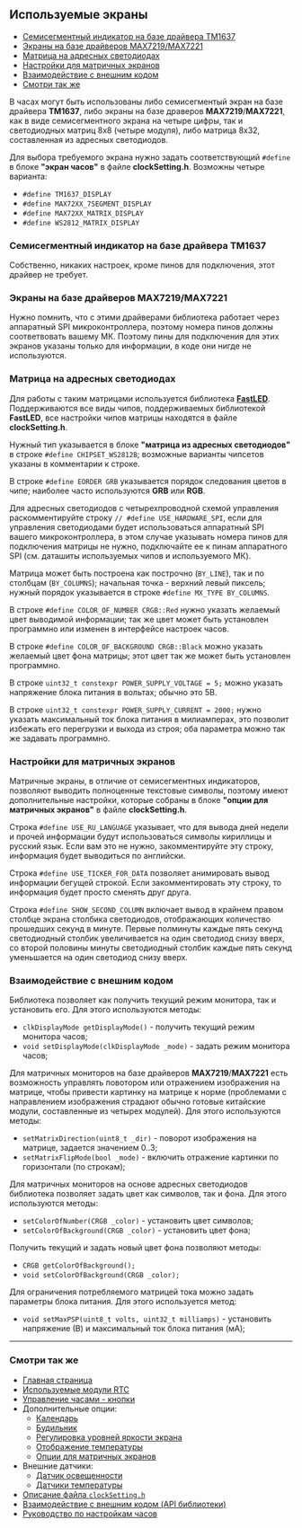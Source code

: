 ## Используемые экраны

- [Семисегментный индикатор на базе драйвера TM1637](#семисегментный-индикатор-на-базе-драйвера-tm1637)
- [Экраны на базе драйверов MAX7219/MAX7221](#экраны-на-базе-драйверов-max7219max7221)
- [Матрица на адресных светодиодах](#матрица-на-адресных-светодиодах)
- [Настройки для матричных экранов](#настройки-для-матричных-экранов)
- [Взаимодействие с внешним кодом](#взаимодействие-с-внешним-кодом)
- [Смотри так же](#смотри-так-же)

В часах могут быть использованы либо семисегментый экран на базе драйвера **TM1637**, либо экраны на базе драверов **MAX7219**/**MAX7221**, как в виде семисегментного экрана на четыре цифры, так и светодиодных матриц 8х8 (четыре модуля), либо матрица 8х32, составленная из адресных светодиодов. 

Для выбора требуемого экрана нужно задать соответствующий `#define` в блоке **"экран часов"** в файле **clockSetting.h**. Возможны четыре варианта:
- `#define TM1637_DISPLAY`
- `#define MAX72XX_7SEGMENT_DISPLAY`
- `#define MAX72XX_MATRIX_DISPLAY`
- `#define WS2812_MATRIX_DISPLAY`

### Семисегментный индикатор на базе драйвера TM1637

Собственно, никаких настроек, кроме пинов для подключения, этот драйвер не требует.

### Экраны на базе драйверов MAX7219/MAX7221

Нужно помнить, что с этими драйверами библиотека работает через аппаратный SPI микроконтроллера, поэтому номера пинов должны соответвовать вашему МК. Поэтому пины для подключения для этих экранов указаны только для информации, в коде они нигде не используются.

### Матрица на адресных светодиодах

Для работы с таким матрицами используется библиотека [**FastLED**](https://github.com/FastLED/FastLED). Поддерживаются все виды чипов, поддерживаемых библиотекой **FastLED**, все настройки чипов матрицы находятся в файле **clockSetting.h**.

Нужный тип указывается в блоке **"матрица из адресных светодиодов"** в строке `#define CHIPSET_WS2812B`; возможные варианты чипсетов указаны в комментарии к строке.

В строке `#define EORDER GRB` указывается порядок следования цветов в чипе; наиболее часто используются **GRB** или **RGB**.

Для адресных светодиодов с четырехпроводной схемой управления раскомментируйте строку `// #define USE_HARDWARE_SPI`, если для управления светодиодами будет использоваться аппаратный SPI вашего микроконтроллера, в этом случае указывать номера пинов для подключения матрицы не нужно, подключайте ее к пинам аппаратного SPI (см. даташиты используемых чипов и используемого МК).

Матрица может быть построена как построчно (`BY_LINE`), так и по столбцам (`BY_COLUMNS`); начальная точка - верхний левый пиксель; нужный порядок указывается в строке `#define MX_TYPE BY_COLUMNS`.

В строке `#define COLOR_OF_NUMBER CRGB::Red` нужно указать желаемый цвет выводимой информации; так же цвет может быть установлен программно или изменен в интерфейсе настроек часов.

В строке `#define COLOR_OF_BACKGROUND CRGB::Black` можно указать желаемый цвет фона матрицы; этот цвет так же может быть установлен программно.

В строке `uint32_t constexpr POWER_SUPPLY_VOLTAGE = 5;` можно указать напряжение блока питания в вольтах; обычно это 5В.

В строке `uint32_t constexpr POWER_SUPPLY_CURRENT = 2000;` нужно указать максимальный ток блока питания в милиамперах, это позволит избежать его перегрузки и выхода из строя; оба параметра можно так же задавать программно.

### Настройки для матричных экранов

Матричные экраны, в отличие от семисегментных индикаторов, позволяют выводить полноценные текстовые символы, поэтому имеют дополнительные настройки, которые собраны в блоке **"опции для матричных экранов"** в файле **clockSetting.h**.

Строка `#define USE_RU_LANGUAGE` указывает, что для вывода дней недели и прочей информации будут использоваться символы кириллицы и русский язык. Если вам это не нужно, закомментируйте эту строку, информация будет выводиться по английски.

Строка `#define USE_TICKER_FOR_DATA` позволяет анимировать вывод информации бегущей строкой. Если закомментировать эту строку, то информация будет просто сменять друг друга.

Строка `#define SHOW_SECOND_COLUMN` включает вывод в крайнем правом столбце экрана столбика светодиодов, отображающих количество прошедших секунд в минуте. Первые полминуты каждые пять секунд светодиодный столбик увеличивается на один светодиод снизу вверх, со второй половины минуты светодиодный столбик каждые пять секунд уменьшается на один светодиод снизу вверх.

### Взаимодействие с внешним кодом

Библиотека позволяет как получить текущий режим монитора, так и установить его. Для этого используются методы:
- `clkDisplayMode getDisplayMode()` - получить текущий режим монитора часов;
- `void setDisplayMode(clkDisplayMode _mode)` - задать режим монитора часов;

Для матричных мониторов на базе драйверов **MAX7219**/**MAX7221** есть возможность управлять повотором или отражением изображения на матрице, чтобы привести картинку на матрице к норме (проблемами с направлением изображения страдают обычно готовые китайские модули, составленные из четырех модулей). Для этого используются методы:
- `setMatrixDirection(uint8_t _dir)` - поворот изображения на матрице, задается значением 0..3;
- `setMatrixFlipMode(bool _mode)` - включить отражение картинки по горизонтали (по строкам);

Для матричных мониторов на основе адресных светодиодов библиотека позволяет задать цвет как символов, так и фона. Для этого используются методы:
- `setColorOfNumber(CRGB _color)` - установить цвет символов;
- `setColorOfBackground(CRGB _color)` - установить цвет фона;

Получить текущий и задать новый цвет фона позволяют методы:
- `CRGB getColorOfBackground();`
- `void setColorOfBackground(CRGB _color);`

Для ограничения потребляемого матрицей тока можно задать параметры блока питания. Для этого используется метод:
- `void setMaxPSP(uint8_t volts, uint32_t milliamps)` - установить напряжение (В) и максимальный ток блока питания (мА);

<hr>

### Смотри так же
- [Главная страница](../readme.md)
- [Используемые модули RTC](rtc.md)
- [Управление часами - кнопки](buttons.md)
- Дополнительные опции:
  - [Календарь](calendar.md)
  - [Будильник](alarm.md)
  - [Регулировка уровней яркости экрана](br_adjust.md)
  - [Отображение температуры](show_temp.md)
  - [Опции для матричных экранов](matrix.md)
- Внешние датчики:
  - [Датчик освещенности](light_sensor.md)
  - [Датчики температуры](temp_sensors.md)
- [Описание файла `clockSetting.h`](clock_setting.md)
- [Взаимодействие с внешним кодом (API библиотеки)](api.md)
- [Руководство по настройкам часов](setting.md)
